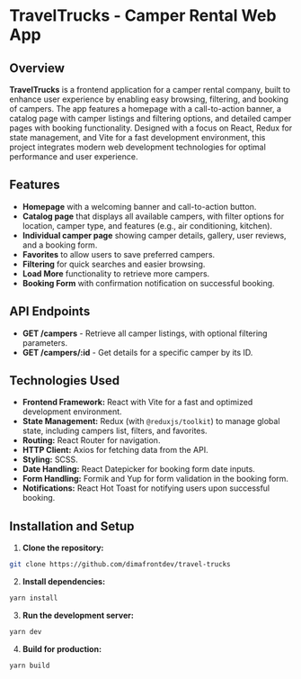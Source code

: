 # TravelTrucks - Camper Rental Web App

## Overview

**TravelTrucks** is a frontend application for a camper rental company, built to enhance user experience by enabling easy browsing, filtering, and booking of campers. The app features a homepage with a call-to-action banner, a catalog page with camper listings and filtering options, and detailed camper pages with booking functionality. Designed with a focus on React, Redux for state management, and Vite for a fast development environment, this project integrates modern web development technologies for optimal performance and user experience.

## Features

- **Homepage** with a welcoming banner and call-to-action button.
- **Catalog page** that displays all available campers, with filter options for location, camper type, and features (e.g., air conditioning, kitchen).
- **Individual camper page** showing camper details, gallery, user reviews, and a booking form.
- **Favorites** to allow users to save preferred campers.
- **Filtering** for quick searches and easier browsing.
- **Load More** functionality to retrieve more campers.
- **Booking Form** with confirmation notification on successful booking.

## API Endpoints

- **GET /campers** - Retrieve all camper listings, with optional filtering parameters.
- **GET /campers/:id** - Get details for a specific camper by its ID.

## Technologies Used

- **Frontend Framework:** React with Vite for a fast and optimized development environment.
- **State Management:** Redux (with `@reduxjs/toolkit`) to manage global state, including campers list, filters, and favorites.
- **Routing:** React Router for navigation.
- **HTTP Client:** Axios for fetching data from the API.
- **Styling:** SCSS.
- **Date Handling:** React Datepicker for booking form date inputs.
- **Form Handling:** Formik and Yup for form validation in the booking form.
- **Notifications:** React Hot Toast for notifying users upon successful booking.

## Installation and Setup

1. **Clone the repository:**
```bash
git clone https://github.com/dimafrontdev/travel-trucks
```
2. **Install dependencies:**
 ```bash
yarn install
```
3. **Run the development server:**
 ```bash
yarn dev 
```
4. **Build for production:**
 ```bash
yarn build
```
